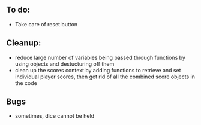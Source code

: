 ## To do:

- Take care of reset button

## Cleanup:

- reduce large number of variables being passed through functions by using objects and destucturing off them
- clean up the scores context by adding functions to retrieve and set individual player scores, then get rid of all the combined score objects in the code

## Bugs

- sometimes, dice cannot be held
